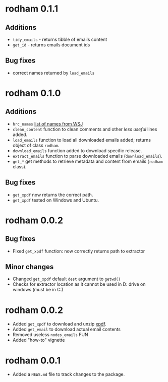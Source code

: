 # rodham 0.1.1

## Additions

* `tidy_emails` - returns tibble of emails content
* `get_id` - returns emails document ids

## Bug fixes

* correct names returned by `load_emails`

# rodham 0.1.0

## Additions

* `hrc_names` [list of names from WSJ](https://github.com/wsjdata/clinton-email-cruncher/blob/master/HRCEMAIL_names.csv)
* `clean_content` function to clean comments and other *less useful* lines added.
* `load_emails` function to load all downloaded emails added; returns object of class `rodham`.
* `download_emails` function added to download specific release.
* `extract_emails` function to parse downloaded emails (`download_emails`).
* `get_*` get methods to retrieve metadata and content from emails (`rodham` class).

## Bug fixes

* `get_xpdf` now returns the correct path.
* `get_xpdf` tested on Windows and Ubuntu.

# rodham 0.0.2

## Bug fixes

* Fixed `get_xpdf` function: now correctly returns path to extractor

## Minor changes

* Changed `get_xpdf` default `dest` argument to `getwd()`
* Checks for extractor location as it cannot be used in D: drive on windows (must be in C:) 

# rodham 0.0.2

* Added `get_xpdf` to download and unzip [xpdf](http://www.foolabs.com/xpdf).
* Added `get_email` to download actual email contents
* Removed useless `nodes_emails` FUN
* Added "how-to" vignette

# rodham 0.0.1

* Added a `NEWS.md` file to track changes to the package.



